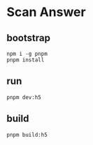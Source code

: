 # Scan Answer

## bootstrap

```
npm i -g pnpm
pnpm install
```

## run

```
pnpm dev:h5
```

## build

```
pnpm build:h5
```
